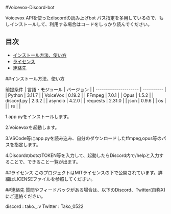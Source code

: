 #Voicevox-Discord-bot

Voicevox APIを使ったdiscordの読み上げbot
パス指定を多用しているので、もしインストールして、利用する場合はコードをしっかり読んでください。

## 目次
- [インストール方法、使い方](#インストール方法、使い方)
- [ライセンス](#ライセンス)
- [連絡先](#連絡先)

##インストール方法、使い方

前提条件
| 言語・モジュール  | バージョン |
| --------------------- | ---------- |
| Python                | 3.11.7     |
| VoiceVox              | 0.19.2     |
| FFmpeg                | 7.0.1      |
| Opus                  | 1.5.2      |
| discord.py            | 2.3.2      |
| asyncio               | 4.2.0      |
| requests              | 2.31.0     |
| json                  | 0.9.6      |
| os                    |            |
| re                    |            |

1.app.pyをインストールします。

2.Voicevoxを起動します。

3.VSCode等にapp.pyを読み込み、自分のダウンロードしたffmpeg,opus等のパスを指定します。

4.DiscordのbotのTOKEN等を入力して、起動したらDiscord内で/helpと入力することで、できること一覧が出ます。



##ライセンス
このプロジェクトはMITライセンスの下で公開されています。詳細はLICENSEファイルを参照してください。



##連絡先
質問やフィードバックがある場合は、以下のDiscord、Twitter(自称X)にご連絡ください。

discord : tako._.v
Twitter : Tako_0522
